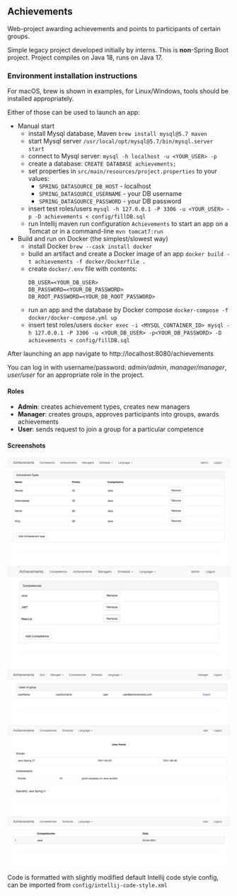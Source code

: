 ## Achievements

Web-project awarding achievements and points to participants of certain groups.

Simple legacy project developed initially by interns. This is **non**-Spring Boot project.
Project compiles on Java 18, runs on Java 17.

### Environment installation instructions

For macOS, brew is shown in examples, for Linux/Windows, tools should be installed appropriately.

Either of those can be used to launch an app:

- Manual start
  - install Mysql database, Maven `brew install mysql@5.7 maven`
  - start Mysql server `/usr/local/opt/mysql@5.7/bin/mysql.server start`
  - connect to Mysql server: `mysql -h localhost -u <YOUR_USER> -p`
  - create a database: `CREATE DATABASE achievements;`
  - set properties in `src/main/resources/project.properties` to your values:
    - `SPRING_DATASOURCE_DB_HOST` - localhost
    - `SPRING_DATASOURCE_USERNAME` - your DB username
    - `SPRING_DATASOURCE_PASSWORD` - your DB password
  - insert test roles/users `mysql -h 127.0.0.1 -P 3306 -u <YOUR_USER> -p -D achievements < config/fillDB.sql`
  - run Intellij maven run configuration `Achievements` to start an app on a Tomcat or in a command-line
    `mvn tomcat7:run`
- Build and run on Docker (the simplest/slowest way)
  - install Docker `brew --cask install docker`
  - build an artifact and create a Docker image of an app `docker build -t achievements -f docker/Dockerfile .`
  - create `docker/.env` file with contents:
    ```
    DB_USER=<YOUR_DB_USER>
    DB_PASSWORD=<YOUR_DB_PASSWORD>
    DB_ROOT_PASSWORD=<YOUR_DB_ROOT_PASSWORD>
    ```
  - run an app and the database by Docker compose `docker-compose -f docker/docker-compose.yml up`
  - insert test roles/users `docker exec -i <MYSQL_CONTAINER_ID> mysql -h 127.0.0.1 -P 3306 -u <YOUR_DB_USER> -p<YOUR_DB_PASSWORD> -D achievements < config/fillDB.sql`

After launching an app navigate to http://localhost:8080/achievements

You can log in with username/password: *admin/admin*, *manager/manager*, *user/user* for an appropriate role in the project.

#### Roles
  - **Admin**: creates achievement types, creates new managers
  - **Manager**: creates groups, approves participants into groups, awards achievements
  - **User**: sends request to join a group for a particular competence
  
#### Screenshots
  ![Alt Text](config/screens/admin_all%20Achievements.png)
  ![Alt Text](config/screens/admin_Delete%20Or%20Add%20Competence.png)
  ![Alt Text](config/screens/manager_user%20list%20page.png)
  ![Alt Text](config/screens/user_Home%20page.png)
  ![Alt Text](config/screens/user_show%20Competence.png)

Code is formatted with slightly modified default Intellij code style config, can be imported
from `config/intellij-code-style.xml`
